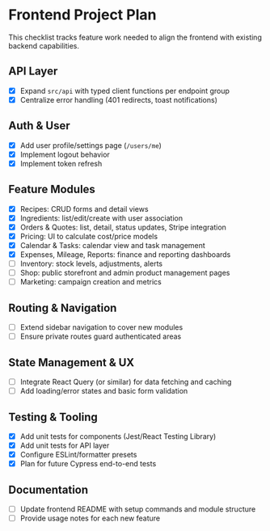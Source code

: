 # Frontend Project Plan

This checklist tracks feature work needed to align the frontend with existing backend capabilities.

## API Layer
- [x] Expand `src/api` with typed client functions per endpoint group
- [x] Centralize error handling (401 redirects, toast notifications)

## Auth & User
- [x] Add user profile/settings page (`/users/me`)
- [x] Implement logout behavior
 - [x] Implement token refresh

## Feature Modules
 - [x] Recipes: CRUD forms and detail views
 - [x] Ingredients: list/edit/create with user association
 - [x] Orders & Quotes: list, detail, status updates, Stripe integration
- [x] Pricing: UI to calculate cost/price models
- [x] Calendar & Tasks: calendar view and task management
 - [x] Expenses, Mileage, Reports: finance and reporting dashboards
- [ ] Inventory: stock levels, adjustments, alerts
- [ ] Shop: public storefront and admin product management pages
- [ ] Marketing: campaign creation and metrics

## Routing & Navigation
- [ ] Extend sidebar navigation to cover new modules
- [ ] Ensure private routes guard authenticated areas

## State Management & UX
- [ ] Integrate React Query (or similar) for data fetching and caching
- [ ] Add loading/error states and basic form validation

## Testing & Tooling
- [x] Add unit tests for components (Jest/React Testing Library)
- [x] Add unit tests for API layer
- [x] Configure ESLint/formatter presets
 - [x] Plan for future Cypress end-to-end tests

## Documentation
- [ ] Update frontend README with setup commands and module structure
- [ ] Provide usage notes for each new feature
